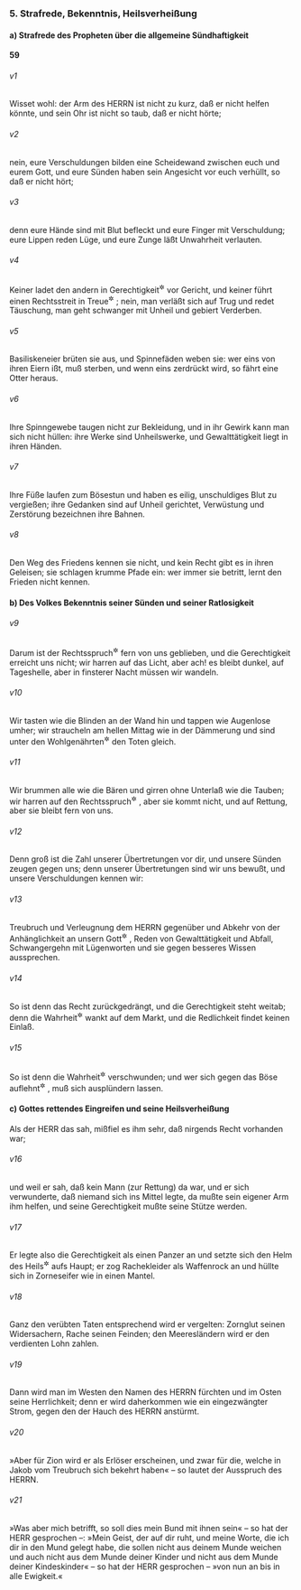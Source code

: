 ### 5. Strafrede, Bekenntnis, Heilsverheißung

#### a) Strafrede des Propheten über die allgemeine Sündhaftigkeit

__59__

###### v1
Wisset wohl: der Arm des HERRN ist nicht zu kurz, daß er nicht helfen könnte, und sein Ohr ist nicht so taub, daß er nicht hörte;

###### v2
nein, eure Verschuldungen bilden eine Scheidewand zwischen euch und eurem Gott, und eure Sünden haben sein Angesicht vor euch verhüllt, so daß er nicht hört;

###### v3
denn eure Hände sind mit Blut befleckt und eure Finger mit Verschuldung; eure Lippen reden Lüge, und eure Zunge läßt Unwahrheit verlauten.

###### v4
Keiner ladet den andern in Gerechtigkeit<sup title="= mit Recht">&#x2732;</sup>
 vor Gericht, und keiner führt einen Rechtsstreit in Treue<sup title="= mit Redlichkeit">&#x2732;</sup>
; nein, man verläßt sich auf Trug und redet Täuschung, man geht schwanger mit Unheil und gebiert Verderben.

###### v5
Basiliskeneier brüten sie aus, und Spinnefäden weben sie: wer eins von ihren Eiern ißt, muß sterben, und wenn eins zerdrückt wird, so fährt eine Otter heraus.

###### v6
Ihre Spinngewebe taugen nicht zur Bekleidung, und in ihr Gewirk kann man sich nicht hüllen: ihre Werke sind Unheilswerke, und Gewalttätigkeit liegt in ihren Händen.

###### v7
Ihre Füße laufen zum Bösestun und haben es eilig, unschuldiges Blut zu vergießen; ihre Gedanken sind auf Unheil gerichtet, Verwüstung und Zerstörung bezeichnen ihre Bahnen.

###### v8
Den Weg des Friedens kennen sie nicht, und kein Recht gibt es in ihren Geleisen; sie schlagen krumme Pfade ein: wer immer sie betritt, lernt den Frieden nicht kennen.

#### b) Des Volkes Bekenntnis seiner Sünden und seiner Ratlosigkeit


###### v9
Darum ist der Rechtsspruch<sup title="= die göttliche Gerechtsprechung">&#x2732;</sup>
 fern von uns geblieben, und die Gerechtigkeit erreicht uns nicht; wir harren auf das Licht, aber ach! es bleibt dunkel, auf Tageshelle, aber in finsterer Nacht müssen wir wandeln.

###### v10
Wir tasten wie die Blinden an der Wand hin und tappen wie Augenlose umher; wir straucheln am hellen Mittag wie in der Dämmerung und sind unter den Wohlgenährten<sup title="oder: in der Leibeskraft Stehenden">&#x2732;</sup>
 den Toten gleich.

###### v11
Wir brummen alle wie die Bären und girren ohne Unterlaß wie die Tauben; wir harren auf den Rechtsspruch<sup title="= die göttliche Gerechtsprechung">&#x2732;</sup>
, aber sie kommt nicht, und auf Rettung, aber sie bleibt fern von uns.

###### v12
Denn groß ist die Zahl unserer Übertretungen vor dir, und unsere Sünden zeugen gegen uns; denn unserer Übertretungen sind wir uns bewußt, und unsere Verschuldungen kennen wir:

###### v13
Treubruch und Verleugnung dem HERRN gegenüber und Abkehr von der Anhänglichkeit an unsern Gott<sup title="oder: von der Nachfolge unsers Gottes">&#x2732;</sup>
, Reden von Gewalttätigkeit und Abfall, Schwangergehn mit Lügenworten und sie gegen besseres Wissen aussprechen.

###### v14
So ist denn das Recht zurückgedrängt, und die Gerechtigkeit steht weitab; denn die Wahrheit<sup title="oder: Treue">&#x2732;</sup>
 wankt auf dem Markt, und die Redlichkeit findet keinen Einlaß.

###### v15
So ist denn die Wahrheit<sup title="oder: Treue">&#x2732;</sup>
 verschwunden; und wer sich gegen das Böse auflehnt<sup title="oder: das Böse meidet">&#x2732;</sup>
, muß sich ausplündern lassen.

#### c) Gottes rettendes Eingreifen und seine Heilsverheißung

Als der HERR das sah, mißfiel es ihm sehr, daß nirgends Recht vorhanden war;

###### v16
und weil er sah, daß kein Mann (zur Rettung) da war, und er sich verwunderte, daß niemand sich ins Mittel legte, da mußte sein eigener Arm ihm helfen, und seine Gerechtigkeit mußte seine Stütze werden.

###### v17
Er legte also die Gerechtigkeit als einen Panzer an und setzte sich den Helm des Heils<sup title="oder: Sieges">&#x2732;</sup>
 aufs Haupt; er zog Rachekleider als Waffenrock an und hüllte sich in Zorneseifer wie in einen Mantel.

###### v18
Ganz den verübten Taten entsprechend wird er vergelten: Zornglut seinen Widersachern, Rache seinen Feinden; den Meeresländern wird er den verdienten Lohn zahlen.

###### v19
Dann wird man im Westen den Namen des HERRN fürchten und im Osten seine Herrlichkeit; denn er wird daherkommen wie ein eingezwängter Strom, gegen den der Hauch des HERRN anstürmt.

###### v20
»Aber für Zion wird er als Erlöser erscheinen, und zwar für die, welche in Jakob vom Treubruch sich bekehrt haben« – so lautet der Ausspruch des HERRN.


###### v21
»Was aber mich betrifft, so soll dies mein Bund mit ihnen sein« – so hat der HERR gesprochen –: »Mein Geist, der auf dir ruht, und meine Worte, die ich dir in den Mund gelegt habe, die sollen nicht aus deinem Munde weichen und auch nicht aus dem Munde deiner Kinder und nicht aus dem Munde deiner Kindeskinder« – so hat der HERR gesprochen – »von nun an bis in alle Ewigkeit.«